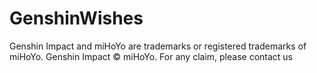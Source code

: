 # GenshinWishes

Genshin Impact and miHoYo are trademarks or registered trademarks of miHoYo. Genshin Impact © miHoYo.
For any claim, please contact us
